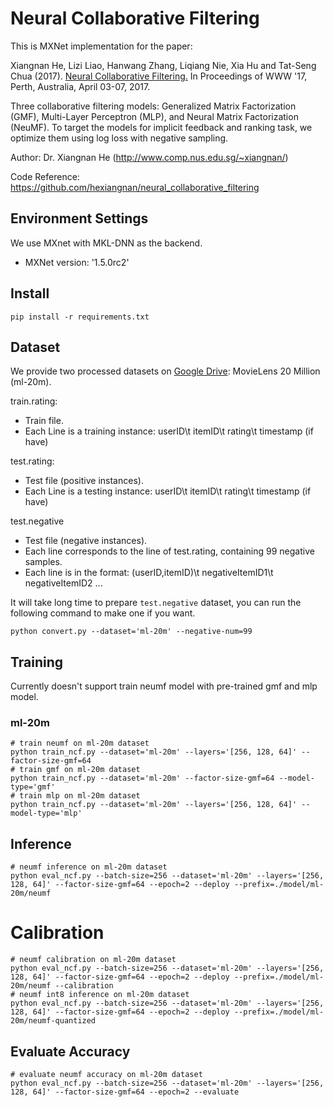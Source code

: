 # Neural Collaborative Filtering

This is MXNet implementation for the paper:

Xiangnan He, Lizi Liao, Hanwang Zhang, Liqiang Nie, Xia Hu and Tat-Seng Chua (2017). [Neural Collaborative Filtering.](http://dl.acm.org/citation.cfm?id=3052569) In Proceedings of WWW '17, Perth, Australia, April 03-07, 2017.

Three collaborative filtering models: Generalized Matrix Factorization (GMF), Multi-Layer Perceptron (MLP), and Neural Matrix Factorization (NeuMF). To target the models for implicit feedback and ranking task, we optimize them using log loss with negative sampling. 

Author: Dr. Xiangnan He (http://www.comp.nus.edu.sg/~xiangnan/)

Code Reference: https://github.com/hexiangnan/neural_collaborative_filtering

## Environment Settings
We use MXnet with MKL-DNN as the backend. 
- MXNet version:  '1.5.0rc2'

## Install
```
pip install -r requirements.txt
```

## Dataset

We provide two processed datasets on [Google Drive](https://drive.google.com/drive/folders/1qACR_Zhc2O2W0RrazzcepM2vJeh0MMdO?usp=sharing): MovieLens 20 Million (ml-20m).

train.rating: 
- Train file.
- Each Line is a training instance: userID\t itemID\t rating\t timestamp (if have)

test.rating:
- Test file (positive instances). 
- Each Line is a testing instance: userID\t itemID\t rating\t timestamp (if have)

test.negative
- Test file (negative instances).
- Each line corresponds to the line of test.rating, containing 99 negative samples.  
- Each line is in the format: (userID,itemID)\t negativeItemID1\t negativeItemID2 ...

It will take long time to prepare `test.negative` dataset, you can run the following command to make one if you want.

```
python convert.py --dataset='ml-20m' --negative-num=99
```

## Training

Currently doesn't support train neumf model with pre-trained gmf and mlp model.

### ml-20m

```
# train neumf on ml-20m dataset
python train_ncf.py --dataset='ml-20m' --layers='[256, 128, 64]' --factor-size-gmf=64
# train gmf on ml-20m dataset
python train_ncf.py --dataset='ml-20m' --factor-size-gmf=64 --model-type='gmf'
# train mlp on ml-20m dataset
python train_ncf.py --dataset='ml-20m' --layers='[256, 128, 64]' --model-type='mlp'
```

## Inference

```
# neumf inference on ml-20m dataset
python eval_ncf.py --batch-size=256 --dataset='ml-20m' --layers='[256, 128, 64]' --factor-size-gmf=64 --epoch=2 --deploy --prefix=./model/ml-20m/neumf
```

# Calibration

```
# neumf calibration on ml-20m dataset
python eval_ncf.py --batch-size=256 --dataset='ml-20m' --layers='[256, 128, 64]' --factor-size-gmf=64 --epoch=2 --deploy --prefix=./model/ml-20m/neumf --calibration
# neumf int8 inference on ml-20m dataset
python eval_ncf.py --batch-size=256 --dataset='ml-20m' --layers='[256, 128, 64]' --factor-size-gmf=64 --epoch=2 --deploy --prefix=./model/ml-20m/neumf-quantized
```

## Evaluate Accuracy

```
# evaluate neumf accuracy on ml-20m dataset
python eval_ncf.py --batch-size=256 --dataset='ml-20m' --layers='[256, 128, 64]' --factor-size-gmf=64 --epoch=2 --evaluate 
```
